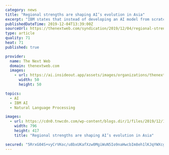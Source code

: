 ```yaml
---
category: news
title: "Regional strengths are shaping AI’s evolution in Asia"
excerpt: "IBM states that instead of developing an AI model from scratch, it is necessary to use learned AI such as NLP and Image Recognition provided by a vendor that can fit the enterprise’s business needs. IBM Japan, for example, launched Watson, which supports the Japanese language in 2016. “In the case of IBM Watson, many APIs can be customized ..."
publishedDateTime: 2019-12-04T13:39:00Z
sourceUrl: https://thenextweb.com/syndication/2019/12/04/regional-strengths-are-shaping-ais-evolution-in-asia/
type: article
quality: 71
heat: 71
published: true

provider:
  name: The Next Web
  domain: thenextweb.com
  images:
    - url: https://ai.insideout.app/assets/images/organizations/thenextweb.com-50x50.jpg
      width: 50
      height: 50

topics:
  - AI
  - IBM AI
  - Natural Language Processing

images:
  - url: https://cdn0.tnwcdn.com/wp-content/blogs.dir/1/files/2019/12/1-1-796x417.jpg
    width: 796
    height: 417
    title: "Regional strengths are shaping AI’s evolution in Asia"

secured: "5RrxG04S+vyCrVKoc/u8bxUKafXzw0MgiWuN5Io9naHwcbIm8eh1lKJqYWXcgMXUWNzQJY6DO0uXTvBec9VtuwZXa+ggnR+ZQgL9tn3/fAov5db/u7Gow7auW404Tzjuf86s2zCuEvZRn1KCM7qavYzb4UHATO1wLOu5WEdxCopqHRnrSej946vM2gg9oep4/yGWthxq07v6I8j5cBrvV8OE7l8ercrmpSo2+/KHAAt8oJY2H9mn3Tq3rWvuI2SP2EqRduWKVJOeyw4AebRn4A==;TJGMcRuYFJcKFPrA7XIXNw=="
---
```


